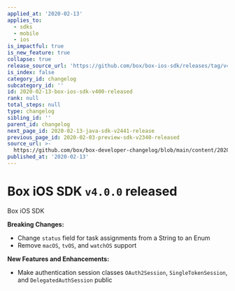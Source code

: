 ```yaml
---
applied_at: '2020-02-13'
applies_to:
  - sdks
  - mobile
  - ios
is_impactful: true
is_new_feature: true
collapse: true
release_source_url: 'https://github.com/box/box-ios-sdk/releases/tag/v4.0.0'
is_index: false
category_id: changelog
subcategory_id: ''
id: 2020-02-13-box-ios-sdk-v400-released
rank: null
total_steps: null
type: changelog
sibling_id: ''
parent_id: changelog
next_page_id: 2020-02-13-java-sdk-v2441-release
previous_page_id: 2020-02-03-preview-sdk-v2340-released
source_url: >-
  https://github.com/box/box-developer-changelog/blob/main/content/2020/02-13-box-ios-sdk-v400-released.md
published_at: '2020-02-13'
---
```

# Box iOS SDK `v4.0.0` released

Box iOS SDK

**Breaking Changes:**

* Change `status` field for task assignments from a String to an Enum
* Remove `macOS`, `tvOS`, and `watchOS` support

**New Features and Enhancements:**

* Make authentication session classes `OAuth2Session`, `SingleTokenSession`, and `DelegatedAuthSession` public
